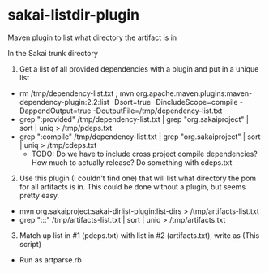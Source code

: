 sakai-listdir-plugin
====================

Maven plugin to list what directory the artifact is in

 In the Sakai trunk directory

1. Get a list of all provided dependencies with a plugin and put in a unique list
  
  * rm /tmp/dependency-list.txt ; mvn org.apache.maven.plugins:maven-dependency-plugin:2.2:list -Dsort=true -DincludeScope=compile -DappendOutput=true -DoutputFile=/tmp/dependency-list.txt
  * grep ":provided" /tmp/dependency-list.txt | grep "org\.sakaiproject" | sort | uniq > /tmp/pdeps.txt
  * grep ":compile" /tmp/dependency-list.txt | grep "org\.sakaiproject" | sort | uniq > /tmp/cdeps.txt
    * TODO: Do we have to include cross project compile dependencies? How much to actually release? Do something with cdeps.txt

2. Use this plugin (I couldn't find one) that will list what directory the pom 
for all artifacts is in. This could be done without a plugin, but seems pretty 
easy.
  * mvn org.sakaiproject:sakai-dirlist-plugin:list-dirs > /tmp/artifacts-list.txt
  * grep ":::" /tmp/artifacts-list.txt | sort | uniq > /tmp/artifacts.txt

3. Match up list in #1 (pdeps.txt) with list in #2 (artifacts.txt), write as <modules>  </modules> (This script)
  * Run as artparse.rb 


